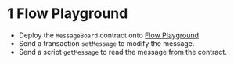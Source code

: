 # 1 Flow Playground

- Deploy the `MessageBoard` contract onto [Flow Playground](https://play.onflow.org)
- Send a transaction `setMessage` to modify the message.
- Send a script `getMessage` to read the message from the contract.